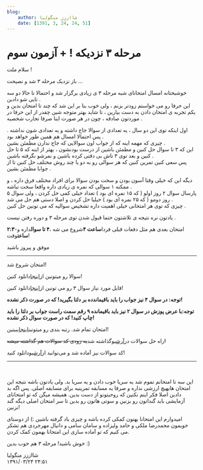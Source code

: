 ```yaml
---
blog:
    author: شااززز منگولیا
    date: [1391, 3, 24, 24, 51]
---
```

# مرحله ۳ نزدیکه ! +‌ آزمون سوم

<div class="cnt">
سلام ملت !<p></p>
<p>باز نزدیک مرحله ۳ شد و نصیحت ...</p>
<p>خوشبختانه امسال امتحانای شبه مرحله ۳ ی زیادی برگزار شد و احتمالا تا حالا دو سه تایی شو دادین .<br/>این حرفا رو می خواستم زودتر بزنم ، ولی خوب بنا بر این شد که چند تا امتحان بدین و یکم تجربه ی امتحان دادن به دست بیارین ، تا شاید بهتر متوجه شین چقدر از این حرفا در موردتون صادقه ، چون در هر صورت اینا صرفا تجارب شخصیه .</p>
<p>اول اینکه توی این دو سال ، یه تعدادی از سوالا جاج داشته و یه تعدادی شون نداشته . پس احتمالا امسال هم همین طور خواهد بود .<br/>چیزی که مهمه اینه که از جواب اون سوالایی که جاج ندارن مطمئن بشین .<br/>این که ۳ تا سوال حل کنین و مطمئن باشین از درست بودنشون ، بهتر از اینه که ۵ تا حل کنین و بعد توی ۳ تاش بی دقتی کرده باشین و نمرشو نگرفته باشین .<br/>پس سعی کنین تمرین کنین که هر سوالی رو به دو یا چند روش مختلف حل کنین تا از جوابا مطمئن بشین .</p>
<p>دیگه این که خیلی وقتا آسون بودن و سخت بودن سوالا برای افراد مختلف فرق داره ، و ممکنه ۱ سوالی که نمره ی زیادی داره واقعا سخت نباشه .<br/>پارسال سوال ۲ روز اولو ( که ۱۵ نمره ای بود ) تعداد خیلی کمی حل کردن ، ولی سوال ۵ روز دومو ( که ۲۵ نمره ای بود ) خیلیا حل کردن و اصلا دستی هم حل می شد .<br/>چیزی که توی هر امتحانی خیلی اهمیت داره تشخیص سوالیه که می تونین حل کنین .</p>
<p>یادتون نره نتیجه ی تلاشتون حتما قبول شدن توی مرحله ۳ و دوره رفتن نیست .</p>
<p>امتحان بعدی هم مثل دفعات قبلی فردا<strong>ساعت ۴</strong>شروع می شه ،<strong>۴ تا سوال</strong>داره و<strong>۲:۳۰ ساعت</strong>وقت!</p>
<p>موفق و پیروز باشید</p>
<hr size="2" width="100%"/>
<p>امتحان شروع شد!</p>
<p>سوالا رو میتونین از<a href="http://s3.picofile.com/file/7408526127/azmoon_3.pdf.html">اینجا</a>دانلود کنین!</p>
<p>فایل مورد نیاز سوال ۳ رو می تونین از<a href="http://sh44zzz.gigfa.com/m3/download/codeforces_log.txt">اینجا</a>دانلود کنین!</p>
<p><strong>توجه:‌ در سوال ۴ نیز جواب را باید باقیماندده بر دلتا بگیرید! که در صورت ذکر نشده!</strong></p>
<p><strong>توجه:‌با عرض پوزش در سوال ۲ نیز باید باقیمانده ۹ رقم سمت راست جواب بر دلتا را باید چاپ کنید! که در صورت سوال ذکر نشده!</strong></p>
<p>امتحان تمام شد. رتبه بندی رو میتونین<a href="http://sh44zzz.gigfa.com/m3/user/scoreboard/?contest=5">اینجا</a>ببینین!</p>
<p>راه حل سوالات در<a href="http://sh44zzz.gigfa.com/m3/download/">آرشیو</a>گذاشته شد<strike>به زودی کد سوالات هم گذاشته میشه!</strike></p>
<p>کد سوالات نیز آماده شد و می‌توانید از<a href="http://sh44zzz.gigfa.com/m3/download/">آرشیو</a>دانلود کنید!<br/></p>
<hr size="2" width="100%"/>
<p><br/></p>
<p>این سه تا امتحانم تموم شد یه سریا خوب دادن و یه سریا بد. ولی یادتون باشه نتیجه این امتحان هایهیچ ارزشی نداره و صرفا یه مسابقه تمرینیه برای مسابقه اصلی. پس اگه بد دادین اصلا فکر اینم نکنین که روحیتونو از دست بدین. همیشه میگن که تو امتحانای آزمایشی باید گنداتون رو بزنین و سوتی هاتون رو بدین تا سر امتحان اصلی دیگه گند نزنین!</p>
<p>امیدوارم این امتحانا بهتون کمکی کرده باشه و چیزی یاد گرفته باشین :) از دوستای خوبمون محمدرضا ملکی و حامد ولیزاده و سامان سامی و دانیال مهرجردی هم تشکر می کنیم که تو آماده سازی این امتحانا بهمون کمک کردن.</p>
<p>خوش باشید!‌ مرحله ۳ هم خوب بدین :)</p>
<p></p>
</div>

<div class="blog-info">
    <div class="blog-author">شااززز منگولیا</div>
    <div class="blog-date">۱۳۹۱/۰۳/۲۴ ۲۴:۵۱</div>
</div>

